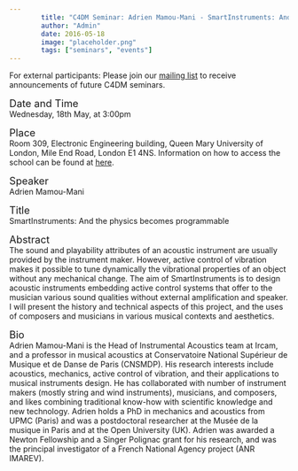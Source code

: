```yaml
---
        title: "C4DM Seminar: Adrien Mamou-Mani - SmartInstruments: And the physics becomes programmable"
        author: "Admin"
        date: 2016-05-18
        image: "placeholder.png"
        tags: ["seminars", "events"]
---
```


<p>For external participants: Please join our <a href="/seminars.html">mailing list</a> to receive announcements of future C4DM seminars.</p>


<span style="font-size: 130%;">Date and Time</span></br>
Wednesday, 18th May, at 3:00pm

<span style="font-size: 130%;">Place</span></br>
Room 309, Electronic Engineering building, Queen Mary University of London, Mile End Road, London E1 4NS. Information on how to access the school can be found at <a href="http://www.eecs.qmul.ac.uk/contact-us/">here</a>.

<span style="font-size: 130%;">Speaker</span></br>
Adrien Mamou-Mani

<span style="font-size: 130%;">Title</span></br>
SmartInstruments: And the physics becomes programmable

<span style="font-size: 130%;">Abstract</span></br>
The sound and playability attributes of an acoustic instrument are usually provided by the instrument maker. However, active control of vibration makes it possible to tune dynamically the vibrational properties of an object without any mechanical change. The aim of SmartInstruments is to design acoustic instruments embedding active control systems that offer to the musician various sound qualities without external amplification and speaker. I will present the history and technical aspects of this project, and the uses of composers and musicians in various musical contexts and aesthetics.

<span style="font-size: 130%;">Bio</span></br>
Adrien Mamou-Mani is the Head of Instrumental Acoustics team at Ircam, and a professor in musical acoustics at Conservatoire National Supérieur de Musique et de Danse de Paris (CNSMDP). His research interests include acoustics, mechanics, active control of vibration, and their applications to musical instruments design. He has collaborated with number of instrument makers (mostly string and wind instruments), musicians, and composers, and likes combining traditional know-how with scientific knowledge and new technology. Adrien holds a PhD in mechanics and acoustics from UPMC (Paris) and was a postdoctoral researcher at the Musée de la musique in Paris and at the Open University (UK). Adrien was awarded a Newton Fellowship and a Singer Polignac grant for his research, and was the principal investigator of a French National Agency project (ANR IMAREV).


